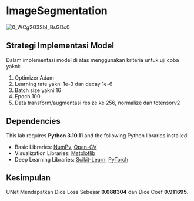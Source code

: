 # ImageSegmentation
 
![0_WCg2G3SbI_BsGDc0](https://github.com/sadisad/ImageSegmentation/assets/61278337/ddf669b6-9b16-4c6d-a518-3b5137f1261c)

## Strategi Implementasi Model
Dalam implementasi model di atas menggunakan kriteria untuk uji coba yakni:
1. Optimizer Adam
2. Learning rate yakni 1e-3 dan decay 1e-6
3. Batch size yakni 16
4. Epoch 100
5. Data transform/augmentasi resize ke 256, normalize dan totensorv2

## Dependencies
This lab requires **Python 3.10.11** and the following Python libraries installed:
* Basic Libraries: [NumPy](http://www.numpy.org), [Open-CV](https://opencv.org)
* Visualization Libraries: [Matplotlib](http://matplotlib.org)
* Deep Learning Libraries: [Scikit-Learn](https://www.tensorflow.org), [PyTorch](https://pytorch.org)

## Kesimpulan
UNet Mendapatkan Dice Loss Sebesar **0.088304** dan Dice Coef **0.911695**. 
